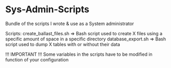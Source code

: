 # Sys-Admin-Scripts
Bundle of the scripts I wrote &amp; use as a System administrator

Scripts:
  create_ballast_files.sh => Bash script used to create X files using a specific amount of space in a specific directory
  database_export.sh => Bash script used to dump X tables with or without their data


!!! IMPORTANT !!!
Some variables in the scripts have to be modified in function of your configuration
